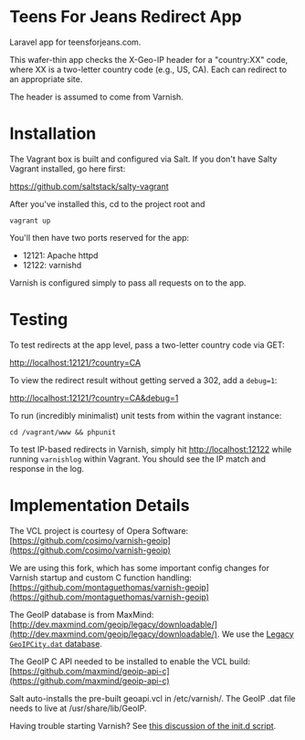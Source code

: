 Teens For Jeans Redirect App
============================

Laravel app for teensforjeans.com.

This wafer-thin app checks the X-Geo-IP header for a "country:XX" code, where XX is a two-letter country code (e.g., US, CA). Each can redirect to an appropriate site.

The header is assumed to come from Varnish.

Installation
============

The Vagrant box is built and configured via Salt. If you don't have Salty Vagrant installed, go here first:

https://github.com/saltstack/salty-vagrant

After you've installed this, cd to the project root and

`vagrant up`

You'll then have two ports reserved for the app:

- 12121: Apache httpd
- 12122: varnishd

Varnish is configured simply to pass all requests on to the app.

Testing
=======

To test redirects at the app level, pass a two-letter country code via GET:

[http://localhost:12121/?country=CA](http://localhost:12121/?country=CA)

To view the redirect result without getting served a 302, add a `debug=1`:

[http://localhost:12121/?country=CA&debug=1](http://localhost:12121/?country=CA&debug=1)

To run (incredibly minimalist) unit tests from within the vagrant instance:

`cd /vagrant/www && phpunit`

To test IP-based redirects in Varnish, simply hit [http://localhost:12122](http://localhost:12122) while running `varnishlog` within Vagrant. You should see the IP match and response in the log.

Implementation Details
======================

The VCL project is courtesy of Opera Software: [https://github.com/cosimo/varnish-geoip](https://github.com/cosimo/varnish-geoip)

We are using this fork, which has some important config changes for Varnish startup and custom C function handling: [https://github.com/montaguethomas/varnish-geoip](https://github.com/montaguethomas/varnish-geoip)

The GeoIP database is from MaxMind: [http://dev.maxmind.com/geoip/legacy/downloadable/](http://dev.maxmind.com/geoip/legacy/downloadable/). We use the [Legacy `GeoIPCity.dat` database](http://dev.maxmind.com/geoip/legacy/downloadable/).

The GeoIP C API needed to be installed to enable the VCL build: [https://github.com/maxmind/geoip-api-c](https://github.com/maxmind/geoip-api-c)

Salt auto-installs the pre-built geoapi.vcl in /etc/varnish/. The GeoIP .dat file needs to live at /usr/share/lib/GeoIP.

Having trouble starting Varnish? See [this discussion of the init.d script](http://stackoverflow.com/questions/5906603/varnish-daemon-opts-options-errors).
